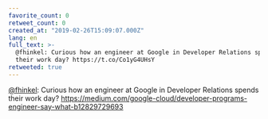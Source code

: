 ```yaml
---
favorite_count: 0
retweet_count: 0
created_at: "2019-02-26T15:09:07.000Z"
lang: en
full_text: >-
  @fhinkel: Curious how an engineer at Google in Developer Relations spends
  their work day? https://t.co/Co1yG4UHsY
retweeted: true
---
```


[@fhinkel](https://twitter.com/fhinkel): Curious how an engineer at Google in
Developer Relations spends their work day?
<https://medium.com/google-cloud/developer-programs-engineer-say-what-b12829729693>
